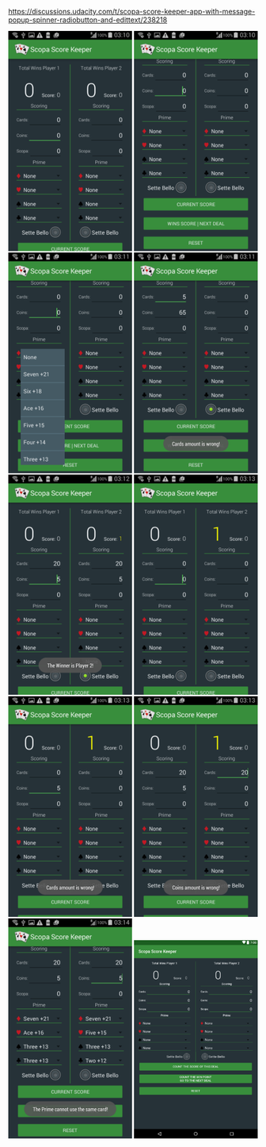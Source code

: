 https://discussions.udacity.com/t/scopa-score-keeper-app-with-message-popup-spinner-radiobutton-and-edittext/238218
<p align="center">
  <img src="Screenshot_2017-04-11-03-10-33.png" width="250"/>
  <img src="Screenshot_2017-04-11-03-11-00.png" width="250"/>
  <img src="Screenshot_2017-04-11-03-11-19.png" width="250"/>
  <img src="Screenshot_2017-04-11-03-11-44.png" width="250"/>
  <img src="Screenshot_2017-04-11-03-12-55.png" width="250"/>
  <img src="Screenshot_2017-04-11-03-13-05.png" width="250"/>
  <img src="Screenshot_2017-04-11-03-13-50.png" width="250"/>
  <img src="Screenshot_2017-04-11-03-13-59.png" width="250"/>
  <img src="Screenshot_2017-04-11-03-14-50.png" width="250"/>
  <img src="2017-04-09_184505.png" width="250"/>
</p>
